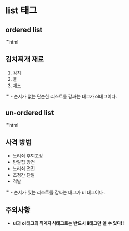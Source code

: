 # list 태그

## ordered list

'''html
<h2>김치찌개 재료</h2>
<ol>
    <li>김치</li>
    <li>물</li>
    <li>채소</li>
</ol>
'''
- 순서가 없는 단순한 리스트를 감싸는 태그가 ol태그이다.

## un-ordered list

'''html
<h2>사격 방법</h2>
<ul>
    <li>노리쇠 후퇴고정</li>
    <li>탄알집 장전</li>
    <li>노리쇠 전진</li>
    <li>조정간 단발</li>
    <li>격발</li>
</ul>
'''
- 순서가 있는 리스트를 감싸는 태그가 ul 태그이다.

## 주의사항

- **ul과 ol태그의 직계자식태그로는 반드시 li태그만 올 수 있다!!**




